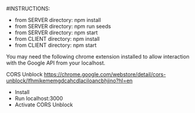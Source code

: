 #INSTRUCTIONS:
 
  -  from SERVER directory: npm install 
  -  from SERVER directory: npm run seeds
  -  from SERVER directory: npm start
  -  from CLIENT directory: npm install
  -  from CLIENT directory: npm start 



You may need the following chrome extension installed to allow interaction with the Google API from your localhost.

CORS Unblock
https://chrome.google.com/webstore/detail/cors-unblock/lfhmikememgdcahcdlaciloancbhjino?hl=en

- Install
- Run localhost:3000
- Activate CORS Unblock
